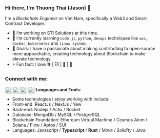 <!-- List Of Websites-->
[facebook]: https://www.facebook.com/thuongzzu/
[github]: https://github.com/JasonElke
[gmail]: mailto:thhuondnn@gmail.com
[linkedin]: https://www.linkedin.com/in/thuongth/

### Hi there, I'm Thuong Thai (Jason) 👋

I'm a *Blockchain Engineer* on Viet Nam, specifically a Web3 and Smart Contract Developer.
- 🔭 I’m working on STI Solutions at this time.
- 🌱 I’m currently learning `node.js`, `python`, `devops` techniques like `aws`, `docker`, `kubernetes` ans `linux system`.
- 🥅 Goals: I have a passionate about making contributing to open-source more appoachable, creating technology about Blockchain to make elevate technology.
- ⚡ Fun fact: I love ⚽️ | 🐱 | 🐶 | 🎸

### Connect with me:

[<img align="left" alt="jason | Facebook" width="22px" src="https://upload.wikimedia.org/wikipedia/commons/thumb/1/16/Facebook-icon-1.png/600px-Facebook-icon-1.png" />][facebook]
[<img align="left" alt="jason | Github" width="22px" src="https://upload.wikimedia.org/wikipedia/commons/thumb/9/91/Octicons-mark-github.svg/600px-Octicons-mark-github.svg.png" />][github]
[<img align="left" alt="jason | Email" width="22px" src="https://cdn-icons-png.flaticon.com/512/281/281769.png" />][gmail]
[<img align="left" alt="jason | LinkedIn" width="22px" src="https://banner2.cleanpng.com/20180406/jpq/kisspng-linkedin-logo-computer-icons-comcast-business-get-started-now-button-5ac6f544698595.9898331815229883564322.jpg" />][linkedin]


**Languages and Tools**:
- Some technologies i enjoy working with include:
 - Front-end: ReactJs / NextJs / Yew
 - Back-end: Nodejs / Actix / Rocket
 - Database: MongoDb / MySQL / PostgreSQL
 - Blockchain Foundation: Ethereum Virtual Machine / Cosmos Atom / Solana / Flow / Aptos / SUI
 - Languages: Javascript / **Typescript** / **Rust** / *Move* / *Solidity* / *Java*

<br />
<br />
